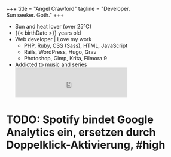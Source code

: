 +++
title = "Angel Crawford"
tagline = "Developer. <br />Sun seeker. Goth."
+++

* Sun and heat lover (over 25°C)
* {{< birthDate >}} years old
* Web developer | Love my work
  * PHP, Ruby, CSS (Sass), HTML, JavaScript
  * Rails, WordPress, Hugo, Grav
  * Photoshop, Gimp, Krita, Filmora 9
* Addicted to music and series
  <iframe src="https://open.spotify.com/embed/playlist/520act29dQq3SDNilMbpfd" width="300" height="80" frameborder="0" allowtransparency="true" allow="encrypted-media"></iframe>
# TODO: Spotify bindet Google Analytics ein, ersetzen durch Doppelklick-Aktivierung, #high
